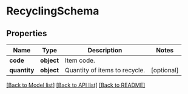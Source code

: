 # RecyclingSchema

## Properties
Name | Type | Description | Notes
------------ | ------------- | ------------- | -------------
**code** | **object** | Item code. | 
**quantity** | **object** | Quantity of items to recycle. | [optional] 

[[Back to Model list]](../README.md#documentation-for-models) [[Back to API list]](../README.md#documentation-for-api-endpoints) [[Back to README]](../README.md)

